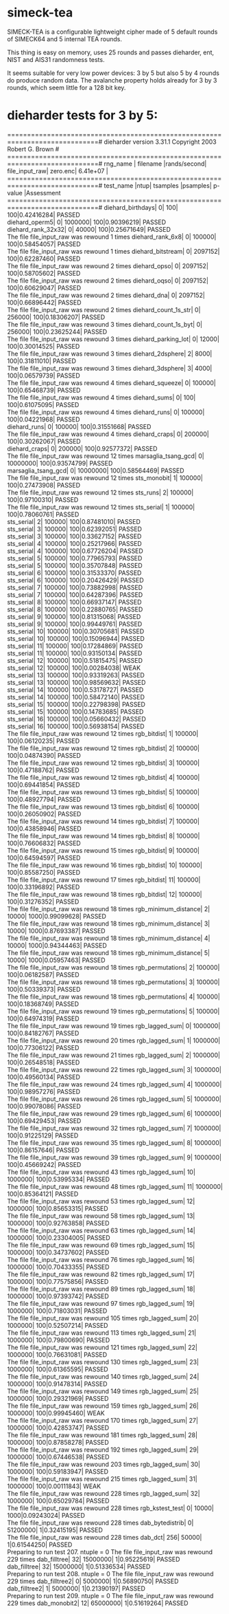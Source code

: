 # simeck-tea
SIMECK-TEA is a configurable lightweight cipher made of 5 default rounds of SIMECK64 and 5 internal TEA rounds.

This thing is easy on memory, uses 25 rounds and passes dieharder, ent, NIST and AIS31 randomness tests.

It seems suitable for very low power devices: 3 by 5 but also 5 by 4 rounds do produce random data. The avalanche property holds already for 3 by 3 rounds, which seem little for a 128 bit key.

# dieharder tests for 3 by 5:
=============================================================================#
            dieharder version 3.31.1 Copyright 2003 Robert G. Brown          #
=============================================================================#
   rng_name    |           filename             |rands/second|
 file_input_raw|                        zero.enc|  6.41e+07  |
=============================================================================#
        test_name   |ntup| tsamples |psamples|  p-value |Assessment
=============================================================================#
   diehard_birthdays|   0|       100|     100|0.42416284|  PASSED  
      diehard_operm5|   0|   1000000|     100|0.90396219|  PASSED  
  diehard_rank_32x32|   0|     40000|     100|0.25671649|  PASSED  
 The file file_input_raw was rewound 1 times
    diehard_rank_6x8|   0|    100000|     100|0.58454057|  PASSED  
 The file file_input_raw was rewound 1 times
   diehard_bitstream|   0|   2097152|     100|0.62287460|  PASSED  
 The file file_input_raw was rewound 2 times
        diehard_opso|   0|   2097152|     100|0.58705602|  PASSED  
 The file file_input_raw was rewound 2 times
        diehard_oqso|   0|   2097152|     100|0.60629047|  PASSED  
 The file file_input_raw was rewound 2 times
         diehard_dna|   0|   2097152|     100|0.66896442|  PASSED  
 The file file_input_raw was rewound 2 times
diehard_count_1s_str|   0|    256000|     100|0.18306207|  PASSED  
 The file file_input_raw was rewound 3 times
diehard_count_1s_byt|   0|    256000|     100|0.23625244|  PASSED  
 The file file_input_raw was rewound 3 times
 diehard_parking_lot|   0|     12000|     100|0.30014525|  PASSED  
 The file file_input_raw was rewound 3 times
    diehard_2dsphere|   2|      8000|     100|0.31811010|  PASSED  
 The file file_input_raw was rewound 3 times
    diehard_3dsphere|   3|      4000|     100|0.06579739|  PASSED  
 The file file_input_raw was rewound 4 times
     diehard_squeeze|   0|    100000|     100|0.65468739|  PASSED  
 The file file_input_raw was rewound 4 times
        diehard_sums|   0|       100|     100|0.61075095|  PASSED  
 The file file_input_raw was rewound 4 times
        diehard_runs|   0|    100000|     100|0.04221968|  PASSED  
        diehard_runs|   0|    100000|     100|0.31551668|  PASSED  
 The file file_input_raw was rewound 4 times
       diehard_craps|   0|    200000|     100|0.30262067|  PASSED  
       diehard_craps|   0|    200000|     100|0.92577372|  PASSED  
 The file file_input_raw was rewound 12 times
 marsaglia_tsang_gcd|   0|  10000000|     100|0.93574799|  PASSED  
 marsaglia_tsang_gcd|   0|  10000000|     100|0.58564469|  PASSED  
 The file file_input_raw was rewound 12 times
         sts_monobit|   1|    100000|     100|0.27473908|  PASSED  
 The file file_input_raw was rewound 12 times
            sts_runs|   2|    100000|     100|0.97100310|  PASSED  
 The file file_input_raw was rewound 12 times
          sts_serial|   1|    100000|     100|0.78060761|  PASSED  
          sts_serial|   2|    100000|     100|0.87481010|  PASSED  
          sts_serial|   3|    100000|     100|0.62392051|  PASSED  
          sts_serial|   3|    100000|     100|0.33627152|  PASSED  
          sts_serial|   4|    100000|     100|0.25217966|  PASSED  
          sts_serial|   4|    100000|     100|0.67726204|  PASSED  
          sts_serial|   5|    100000|     100|0.77965793|  PASSED  
          sts_serial|   5|    100000|     100|0.35707848|  PASSED  
          sts_serial|   6|    100000|     100|0.31533370|  PASSED  
          sts_serial|   6|    100000|     100|0.20426429|  PASSED  
          sts_serial|   7|    100000|     100|0.73882998|  PASSED  
          sts_serial|   7|    100000|     100|0.64287396|  PASSED  
          sts_serial|   8|    100000|     100|0.66937147|  PASSED  
          sts_serial|   8|    100000|     100|0.22880765|  PASSED  
          sts_serial|   9|    100000|     100|0.81315068|  PASSED  
          sts_serial|   9|    100000|     100|0.99449761|  PASSED  
          sts_serial|  10|    100000|     100|0.30705681|  PASSED  
          sts_serial|  10|    100000|     100|0.15096944|  PASSED  
          sts_serial|  11|    100000|     100|0.17284869|  PASSED  
          sts_serial|  11|    100000|     100|0.93150134|  PASSED  
          sts_serial|  12|    100000|     100|0.51815475|  PASSED  
          sts_serial|  12|    100000|     100|0.00284038|   WEAK   
          sts_serial|  13|    100000|     100|0.93319263|  PASSED  
          sts_serial|  13|    100000|     100|0.98569632|  PASSED  
          sts_serial|  14|    100000|     100|0.53178727|  PASSED  
          sts_serial|  14|    100000|     100|0.58472140|  PASSED  
          sts_serial|  15|    100000|     100|0.22798398|  PASSED  
          sts_serial|  15|    100000|     100|0.14783685|  PASSED  
          sts_serial|  16|    100000|     100|0.05660432|  PASSED  
          sts_serial|  16|    100000|     100|0.56938154|  PASSED  
 The file file_input_raw was rewound 12 times
         rgb_bitdist|   1|    100000|     100|0.06120235|  PASSED  
 The file file_input_raw was rewound 12 times
         rgb_bitdist|   2|    100000|     100|0.04874390|  PASSED  
 The file file_input_raw was rewound 12 times
         rgb_bitdist|   3|    100000|     100|0.47188762|  PASSED  
 The file file_input_raw was rewound 12 times
         rgb_bitdist|   4|    100000|     100|0.69441854|  PASSED  
 The file file_input_raw was rewound 13 times
         rgb_bitdist|   5|    100000|     100|0.48927794|  PASSED  
 The file file_input_raw was rewound 13 times
         rgb_bitdist|   6|    100000|     100|0.26050902|  PASSED  
 The file file_input_raw was rewound 14 times
         rgb_bitdist|   7|    100000|     100|0.43858946|  PASSED  
 The file file_input_raw was rewound 14 times
         rgb_bitdist|   8|    100000|     100|0.76606832|  PASSED  
 The file file_input_raw was rewound 15 times
         rgb_bitdist|   9|    100000|     100|0.64594597|  PASSED  
 The file file_input_raw was rewound 16 times
         rgb_bitdist|  10|    100000|     100|0.85587250|  PASSED  
 The file file_input_raw was rewound 17 times
         rgb_bitdist|  11|    100000|     100|0.33196892|  PASSED  
 The file file_input_raw was rewound 18 times
         rgb_bitdist|  12|    100000|     100|0.31276352|  PASSED  
 The file file_input_raw was rewound 18 times
rgb_minimum_distance|   2|     10000|    1000|0.99099628|  PASSED  
 The file file_input_raw was rewound 18 times
rgb_minimum_distance|   3|     10000|    1000|0.87693387|  PASSED  
 The file file_input_raw was rewound 18 times
rgb_minimum_distance|   4|     10000|    1000|0.94344463|  PASSED  
 The file file_input_raw was rewound 18 times
rgb_minimum_distance|   5|     10000|    1000|0.05957463|  PASSED  
 The file file_input_raw was rewound 18 times
    rgb_permutations|   2|    100000|     100|0.06182587|  PASSED  
 The file file_input_raw was rewound 18 times
    rgb_permutations|   3|    100000|     100|0.50339373|  PASSED  
 The file file_input_raw was rewound 18 times
    rgb_permutations|   4|    100000|     100|0.18368749|  PASSED  
 The file file_input_raw was rewound 19 times
    rgb_permutations|   5|    100000|     100|0.64974319|  PASSED  
 The file file_input_raw was rewound 19 times
      rgb_lagged_sum|   0|   1000000|     100|0.84182767|  PASSED  
 The file file_input_raw was rewound 20 times
      rgb_lagged_sum|   1|   1000000|     100|0.77306122|  PASSED  
 The file file_input_raw was rewound 21 times
      rgb_lagged_sum|   2|   1000000|     100|0.26548518|  PASSED  
 The file file_input_raw was rewound 22 times
      rgb_lagged_sum|   3|   1000000|     100|0.49560134|  PASSED  
 The file file_input_raw was rewound 24 times
      rgb_lagged_sum|   4|   1000000|     100|0.98957276|  PASSED  
 The file file_input_raw was rewound 26 times
      rgb_lagged_sum|   5|   1000000|     100|0.99078086|  PASSED  
 The file file_input_raw was rewound 29 times
      rgb_lagged_sum|   6|   1000000|     100|0.69429453|  PASSED  
 The file file_input_raw was rewound 32 times
      rgb_lagged_sum|   7|   1000000|     100|0.91225129|  PASSED  
 The file file_input_raw was rewound 35 times
      rgb_lagged_sum|   8|   1000000|     100|0.86157646|  PASSED  
 The file file_input_raw was rewound 39 times
      rgb_lagged_sum|   9|   1000000|     100|0.45669242|  PASSED  
 The file file_input_raw was rewound 43 times
      rgb_lagged_sum|  10|   1000000|     100|0.53995334|  PASSED  
 The file file_input_raw was rewound 48 times
      rgb_lagged_sum|  11|   1000000|     100|0.85364121|  PASSED  
 The file file_input_raw was rewound 53 times
      rgb_lagged_sum|  12|   1000000|     100|0.85653315|  PASSED  
 The file file_input_raw was rewound 58 times
      rgb_lagged_sum|  13|   1000000|     100|0.92763858|  PASSED  
 The file file_input_raw was rewound 63 times
      rgb_lagged_sum|  14|   1000000|     100|0.23304005|  PASSED  
 The file file_input_raw was rewound 69 times
      rgb_lagged_sum|  15|   1000000|     100|0.34737602|  PASSED  
 The file file_input_raw was rewound 76 times
      rgb_lagged_sum|  16|   1000000|     100|0.70433355|  PASSED  
 The file file_input_raw was rewound 82 times
      rgb_lagged_sum|  17|   1000000|     100|0.77575856|  PASSED  
 The file file_input_raw was rewound 89 times
      rgb_lagged_sum|  18|   1000000|     100|0.97393742|  PASSED  
 The file file_input_raw was rewound 97 times
      rgb_lagged_sum|  19|   1000000|     100|0.71803031|  PASSED  
 The file file_input_raw was rewound 105 times
      rgb_lagged_sum|  20|   1000000|     100|0.52507214|  PASSED  
 The file file_input_raw was rewound 113 times
      rgb_lagged_sum|  21|   1000000|     100|0.79800690|  PASSED  
 The file file_input_raw was rewound 121 times
      rgb_lagged_sum|  22|   1000000|     100|0.76631081|  PASSED  
 The file file_input_raw was rewound 130 times
      rgb_lagged_sum|  23|   1000000|     100|0.61365595|  PASSED  
 The file file_input_raw was rewound 140 times
      rgb_lagged_sum|  24|   1000000|     100|0.91478314|  PASSED  
 The file file_input_raw was rewound 149 times
      rgb_lagged_sum|  25|   1000000|     100|0.29321969|  PASSED  
 The file file_input_raw was rewound 159 times
      rgb_lagged_sum|  26|   1000000|     100|0.99945460|   WEAK   
 The file file_input_raw was rewound 170 times
      rgb_lagged_sum|  27|   1000000|     100|0.42853747|  PASSED  
 The file file_input_raw was rewound 181 times
      rgb_lagged_sum|  28|   1000000|     100|0.87858278|  PASSED  
 The file file_input_raw was rewound 192 times
      rgb_lagged_sum|  29|   1000000|     100|0.67446538|  PASSED  
 The file file_input_raw was rewound 203 times
      rgb_lagged_sum|  30|   1000000|     100|0.59183947|  PASSED  
 The file file_input_raw was rewound 215 times
      rgb_lagged_sum|  31|   1000000|     100|0.00111843|   WEAK   
 The file file_input_raw was rewound 228 times
      rgb_lagged_sum|  32|   1000000|     100|0.65029784|  PASSED  
 The file file_input_raw was rewound 228 times
     rgb_kstest_test|   0|     10000|    1000|0.09243024|  PASSED  
 The file file_input_raw was rewound 228 times
     dab_bytedistrib|   0|  51200000|       1|0.32415195|  PASSED  
 The file file_input_raw was rewound 228 times
             dab_dct| 256|     50000|       1|0.61544250|  PASSED  
Preparing to run test 207.  ntuple = 0
 The file file_input_raw was rewound 229 times
        dab_filltree|  32|  15000000|       1|0.95225619|  PASSED  
        dab_filltree|  32|  15000000|       1|0.51336534|  PASSED  
Preparing to run test 208.  ntuple = 0
 The file file_input_raw was rewound 229 times
       dab_filltree2|   0|   5000000|       1|0.56890750|  PASSED  
       dab_filltree2|   1|   5000000|       1|0.21390197|  PASSED  
Preparing to run test 209.  ntuple = 0
 The file file_input_raw was rewound 229 times
        dab_monobit2|  12|  65000000|       1|0.51619264|  PASSED  

